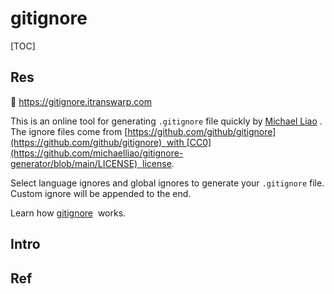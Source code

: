 # gitignore

[TOC]



## Res
🧰 https://gitignore.itranswarp.com

This is an online tool for generating `.gitignore` file quickly by [Michael Liao](https://github.com/michaelliao) . The ignore files come from [https://github.com/github/gitignore](https://github.com/github/gitignore)  with [CC0](https://github.com/michaelliao/gitignore-generator/blob/main/LICENSE)  license.

Select language ignores and global ignores to generate your `.gitignore` file. Custom ignore will be appended to the end.

Learn how [gitignore](https://git-scm.com/docs/gitignore)  works.



## Intro


## Ref

